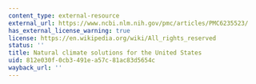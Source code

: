 ```yaml
---
content_type: external-resource
external_url: https://www.ncbi.nlm.nih.gov/pmc/articles/PMC6235523/
has_external_license_warning: true
license: https://en.wikipedia.org/wiki/All_rights_reserved
status: ''
title: Natural climate solutions for the United States
uid: 812e030f-0cb3-491e-a57c-81ac83d5654c
wayback_url: ''
---
```

